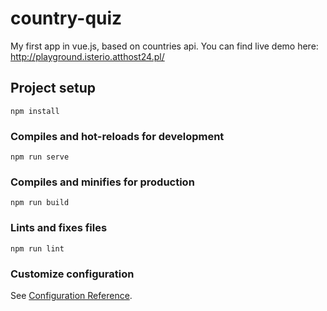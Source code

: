 # country-quiz

My first app in vue.js, based on countries api.
You can find live demo here: http://playground.isterio.atthost24.pl/

## Project setup

```
npm install
```

### Compiles and hot-reloads for development

```
npm run serve
```

### Compiles and minifies for production

```
npm run build
```

### Lints and fixes files

```
npm run lint
```

### Customize configuration

See [Configuration Reference](https://cli.vuejs.org/config/).
